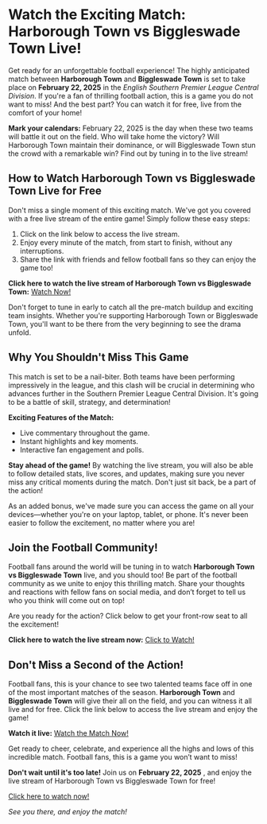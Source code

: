 # Watch the Exciting Match: Harborough Town vs Biggleswade Town Live!

Get ready for an unforgettable football experience! The highly anticipated match between **Harborough Town** and **Biggleswade Town** is set to take place on **February 22, 2025** in the _English Southern Premier League Central Division_. If you're a fan of thrilling football action, this is a game you do not want to miss! And the best part? You can watch it for free, live from the comfort of your home!

**Mark your calendars:** February 22, 2025 is the day when these two teams will battle it out on the field. Who will take home the victory? Will Harborough Town maintain their dominance, or will Biggleswade Town stun the crowd with a remarkable win? Find out by tuning in to the live stream!

## How to Watch Harborough Town vs Biggleswade Town Live for Free

Don't miss a single moment of this exciting match. We've got you covered with a free live stream of the entire game! Simply follow these easy steps:

1. Click on the link below to access the live stream.
2. Enjoy every minute of the match, from start to finish, without any interruptions.
3. Share the link with friends and fellow football fans so they can enjoy the game too!

**Click here to watch the live stream of Harborough Town vs Biggleswade Town:** [Watch Now!](https://tinyurl.com/livestreamfreeo?st=Harborough+Town+vs+Biggleswade+Town&si=gh)

Don't forget to tune in early to catch all the pre-match buildup and exciting team insights. Whether you're supporting Harborough Town or Biggleswade Town, you'll want to be there from the very beginning to see the drama unfold.

## Why You Shouldn't Miss This Game

This match is set to be a nail-biter. Both teams have been performing impressively in the league, and this clash will be crucial in determining who advances further in the Southern Premier League Central Division. It's going to be a battle of skill, strategy, and determination!

**Exciting Features of the Match:**

- Live commentary throughout the game.
- Instant highlights and key moments.
- Interactive fan engagement and polls.

**Stay ahead of the game!** By watching the live stream, you will also be able to follow detailed stats, live scores, and updates, making sure you never miss any critical moments during the match. Don't just sit back, be a part of the action!

As an added bonus, we've made sure you can access the game on all your devices—whether you're on your laptop, tablet, or phone. It's never been easier to follow the excitement, no matter where you are!

## Join the Football Community!

Football fans around the world will be tuning in to watch **Harborough Town vs Biggleswade Town** live, and you should too! Be part of the football community as we unite to enjoy this thrilling match. Share your thoughts and reactions with fellow fans on social media, and don’t forget to tell us who you think will come out on top!

Are you ready for the action? Click below to get your front-row seat to all the excitement!

**Click here to watch the live stream now:** [Click to Watch!](https://tinyurl.com/livestreamfreeo?st=Harborough+Town+vs+Biggleswade+Town&si=gh)

## Don't Miss a Second of the Action!

Football fans, this is your chance to see two talented teams face off in one of the most important matches of the season. **Harborough Town** and **Biggleswade Town** will give their all on the field, and you can witness it all live and for free. Click the link below to access the live stream and enjoy the game!

**Watch it live:** [Watch the Match Now!](https://tinyurl.com/livestreamfreeo?st=Harborough+Town+vs+Biggleswade+Town&si=gh)

Get ready to cheer, celebrate, and experience all the highs and lows of this incredible match. Football fans, this is a game you won’t want to miss!

**Don't wait until it's too late!** Join us on **February 22, 2025** , and enjoy the live stream of Harborough Town vs Biggleswade Town for free!

[Click here to watch now!](https://tinyurl.com/livestreamfreeo?st=Harborough+Town+vs+Biggleswade+Town&si=gh)

_See you there, and enjoy the match!_
